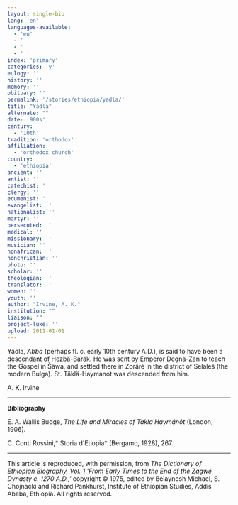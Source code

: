 ```yaml
---
layout: single-bio
lang: 'en'
languages-available:
  - 'en'
  - ' '
  - ' '
  - ' '
index: 'primary'
categories: 'y'
eulogy: ''
history: ''
memory: ''
obituary: ''
permalink: '/stories/ethiopia/yadla/'
title: "Yädla"
alternate: ""
date: '900s'
century:
  - '10th'
tradition: 'orthodox'
affiliation:
  - 'orthodox church'
country:
  - 'ethiopia'
ancient: ''
artist: ''
catechist: ''
clergy: ''
ecumenist: ''
evangelist: ''
nationalist: ''
martyr: ''
persecuted: ''
medical: ''
missionary: ''
musician: ''
nonafrican: ''
nonchristian: ''
photo: ''
scholar: ''
theologian: ''
translator: ''
women: ''
youth: ''
author: "Irvine, A. K."
institution: ""
liaison: ""
project-luke: ''
upload: 2011-01-01
---
```




Y&auml;dla, *Abba* (perhaps fl. c. early 10th century A.D.), is said to have been a descendant of Hezbä-Baräk. He was sent by Emperor Degna-Zan to teach the Gospel in Šäwa, and settled there in Zoräré in the district of Selaleš (the modern Bulga). St. Täklä-Haymanot was descended from him.

A. K. Irvine

---

**Bibliography**

E. A. Wallis Budge, *The Life and Miracles of Takla Haymânôt* (London, 1906).

C. Conti Rossini,* Storia d'Etiopia* (Bergamo, 1928), 267.

---

This article is reproduced, with permission, from *The Dictionary of Ethiopian Biography, Vol. 1 'From Early Times to the End of the Zagwé Dynasty c. 1270 A.D.,'* copyright &copy; 1975, edited by Belaynesh Michael, S. Chojnacki and Richard Pankhurst, Institute of Ethiopian Studies, Addis Ababa, Ethiopia.  All rights reserved.